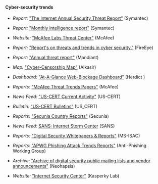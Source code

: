 
#### Cyber-security trends

  * *Report:* ["The Internet Annual Security Threat Report"](http://www.symantec.com/security_response/publications/threatreport.jsp) (Symantec)

  * *Report:* ["Monthly intelligence report"](http://www.symantec.com/security_response/publications/monthlythreatreport.jsp) (Symantec)

  * *Website:* ["McAfee Labs Threat Center"](http://www.mcafee.com/us/threat-center.aspx) (McAfee)

  * *Report:* ["Report's on threats and trends in cyber security."](http://www.fireeye.com/info-center/) (FireEye)

  * *Report:* ["Annual threat report"](https://www.mandiant.com/resources/mandiant-reports/) (Mandiant)

  * *Map:* ["Cyber-Censorship Map"](https://alkasir.com/map) (Alkasir)

  * *Dashboard:* ["At-A-Glance Web-Blockage Dashboard"](http://herdict.org/explore/indephth) (Herdict )

  * *Reports:* ["McAfee Threat Trends Papers"](www.mcafee.com/us/security-awareness/threat-trends.aspx) (McAfee)

  * *News Feed:* ["US-CERT Current Activity"](https://www.us-cert.gov/ncas/current-activity/) (US-CERT)

  * *Bulletin:* ["US-CERT Bulletins"](https://www.us-cert.gov/ncas/bulletins/) (US_CERT)

  * *Reports:* ["Secunia Country Reports"](https://secunia.com/resources/countryreports/) (Secunia)

  * *News Feed:* [SANS: Internet Storm Center](https://isc.sans.edu/) (SANS)

  * *Reports:* ["Digital Security Whitepapers & Reports"](http://msisac.cisecurity.org/resources/reports/index.cfm) (MS-ISAC)

  * *Reports:* ["APWG Phishing Attack Trends Reports"](http://www.apwg.org/resources/apwg-reports/) (Anti-Phishing Working Group)

  * *Archive:* ["Archive of digital security public mailing lists and vendor announcements"](http://archives.neohapsis.com/) (Neohapsis)

  * *Website:* ["Internet Security Center"](http://usa.kaspersky.com/internet-security-center/) (Kasperky Lab)

